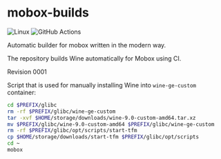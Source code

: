# mobox-builds

![Linux](https://img.shields.io/badge/Linux-FCC624?style=for-the-badge&logo=linux&logoColor=black)
![GitHub Actions](https://img.shields.io/badge/github%20actions-%232671E5.svg?style=for-the-badge&logo=githubactions&logoColor=white)

Automatic builder for mobox written in the modern way.

The repository builds Wine automatically for Mobox using CI.

Revision 0001

Script that is used for manually installing Wine into `wine-ge-custom` container:

```bash
cd $PREFIX/glibc
rm -rf $PREFIX/glibc/wine-ge-custom
tar -xvf $HOME/storage/downloads/wine-9.0-custom-amd64.tar.xz
mv $PREFIX/glibc/wine-9.0-custom-amd64 $PREFIX/glibc/wine-ge-custom
rm -rf $PREFIX/glibc/opt/scripts/start-tfm
cp $HOME/storage/downloads/start-tfm $PREFIX/glibc/opt/scripts
cd ~
mobox
```
